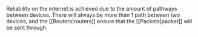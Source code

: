 
Reliability on the internet is achieved due to the amount of pathways between devices. There will always be more than 1 path between two devices, and the [[Routers|routers]] ensure that the [[Packets|packet]] will be sent through. 